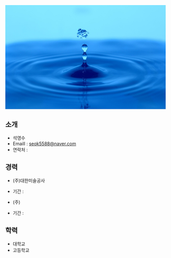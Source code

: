 ![Image of Yaktocat](https://github.com/seok5588/smartfactory/blob/master/test.jpg?raw=true)
## 소개
* 석영수
* Emaill : seok5588@naver.com
* 연락처 : 
## 경력
* (주)대한미술공사
- 기간 : 
* (주)
- 기간 : 
## 학력
* 대학교
* 고등학교

